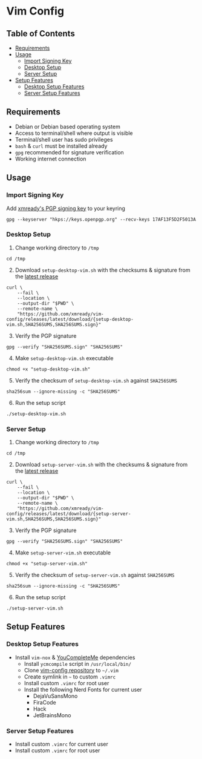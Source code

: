 # Vim Config

## Table of Contents

- [Requirements](#requirements)
- [Usage](#usage)
    - [Import Signing Key](#import-signing-key)
    - [Desktop Setup](#desktop-setup)
    - [Server Setup](#server-setup)
- [Setup Features](#setup-features)
    - [Desktop Setup Features](#desktop-setup-features)
    - [Server Setup Features](#server-setup-features)

## Requirements

- Debian or Debian based operating system
- Access to terminal/shell where output is visible
- Terminal/shell user has sudo privileges
- `bash` & `curl` must be installed already
- `gpg` recommended for signature verification
- Working internet connection

## Usage

### Import Signing Key

Add [xmready's PGP signing key](https://keys.openpgp.org/vks/v1/by-fingerprint/31310B484B30ADABE8527D0E17AF13F5D2F5013A) to your keyring
```
gpg --keyserver "hkps://keys.openpgp.org" --recv-keys 17AF13F5D2F5013A
```

### Desktop Setup

1. Change working directory to `/tmp`
```
cd /tmp
```
2. Download `setup-desktop-vim.sh` with the checksums & signature from the [latest release](https://github.com/xmready/vim-config/releases)
```
curl \
    --fail \
    --location \
    --output-dir "$PWD" \
    --remote-name \
    "https://github.com/xmready/vim-config/releases/latest/download/{setup-desktop-vim.sh,SHA256SUMS,SHA256SUMS.sign}"
```
3. Verify the PGP signature
```
gpg --verify "SHA256SUMS.sign" "SHA256SUMS"
```
4. Make `setup-desktop-vim.sh` executable
```
chmod +x "setup-desktop-vim.sh"
```
5. Verify the checksum of `setup-desktop-vim.sh` against `SHA256SUMS`
```
sha256sum --ignore-missing -c "SHA256SUMS"
```
6. Run the setup script
```
./setup-desktop-vim.sh
```

### Server Setup

1. Change working directory to `/tmp`
```
cd /tmp
```
2. Download `setup-server-vim.sh` with the checksums & signature from the [latest release](https://github.com/xmready/vim-config/releases)
```
curl \
    --fail \
    --location \
    --output-dir "$PWD" \
    --remote-name \
    "https://github.com/xmready/vim-config/releases/latest/download/{setup-server-vim.sh,SHA256SUMS,SHA256SUMS.sign}"
```
3. Verify the PGP signature
```
gpg --verify "SHA256SUMS.sign" "SHA256SUMS"
```
4. Make `setup-server-vim.sh` executable
```
chmod +x "setup-server-vim.sh"
```
5. Verify the checksum of `setup-server-vim.sh` against `SHA256SUMS`
```
sha256sum --ignore-missing -c "SHA256SUMS"
```
6. Run the setup script
```
./setup-server-vim.sh
```

## Setup Features

### Desktop Setup Features

- Install `vim-nox` & [YouCompleteMe](https://github.com/ycm-core/YouCompleteMe) dependencies
    - Install `ycmcompile` script in `/usr/local/bin/`
    - Clone [vim-config repository](https://github.com/xmready/vim-config) to `~/.vim`
    - Create symlink in `~` to custom `.vimrc`
    - Install custom `.vimrc` for root user
    - Install the following Nerd Fonts for current user
        - DejaVuSansMono
        - FiraCode
        - Hack
        - JetBrainsMono

### Server Setup Features

- Install custom `.vimrc` for current user
- Install custom `.vimrc` for root user
